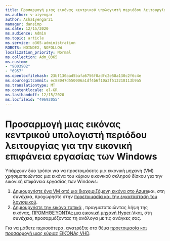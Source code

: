 ```yaml
---
title: Προσαρμογή μιας εικόνας κεντρικού υπολογιστή περιόδου λειτουργίας για την εικονική επιφάνεια εργασίας των Windows
ms.author: v-aiyengar
author: AshaIyengar21
manager: dansimp
ms.date: 12/15/2020
ms.audience: Admin
ms.topic: article
ms.service: o365-administration
ROBOTS: NOINDEX, NOFOLLOW
localization_priority: Normal
ms.collection: Adm_O365
ms.custom:
- "9003902"
- "6957"
ms.openlocfilehash: 23bf130aad5bafa6756f0adfc2e58a130c2f6c4e
ms.sourcegitcommit: ec88047d550006a1df4b6f10a3f513218113b9a5
ms.translationtype: MT
ms.contentlocale: el-GR
ms.lasthandoff: 12/15/2020
ms.locfileid: "49692055"
---
```

# <a name="customize-a-session-host-image-for-windows-virtual-desktop"></a>Προσαρμογή μιας εικόνας κεντρικού υπολογιστή περιόδου λειτουργίας για την εικονική επιφάνεια εργασίας των Windows

Υπάρχουν δύο τρόποι για να προετοιμάσετε μια εικονική μηχανή (VM) χρησιμοποιώντας μια εικόνα του κύριου εικονικού σκληρού δίσκου για την εικονική επιφάνεια εργασίας των Windows:

1. [Δημιουργήστε ένα VM από μια διαχειριζόμενη εικόνα στο Azure](https://go.microsoft.com/fwlink/?linkid=2127906)και, στη συνέχεια, προχωρήστε στην [προετοιμασία και την εγκατάσταση του λογισμικού](https://go.microsoft.com/fwlink/?linkid=2128064).
1. [Δημιουργήστε την εικόνα τοπικά](https://go.microsoft.com/fwlink/?linkid=2128065) , πραγματοποιώντας λήψη της εικόνας, [ΠΡΟΜΗΘΕΎΟΝΤΑς μια εικονική μηχανή Hyper-V](https://go.microsoft.com/fwlink/?linkid=2127907)και, στη συνέχεια, προσαρμόζοντας τη ανάλογα με τις ανάγκες σας.

Για να μάθετε περισσότερα, ανατρέξτε στο θέμα [προετοιμασία και προσαρμογή μιας κύριας ΕΙΚΌΝΑς VHD](https://go.microsoft.com/fwlink/?linkid=2127838).